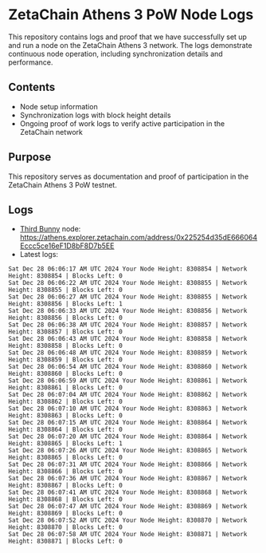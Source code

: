 # ZetaChain Athens 3 PoW Node Logs
This repository contains logs and proof that we have successfully set up and run a node on the ZetaChain Athens 3 network. The logs demonstrate continuous node operation, including synchronization details and performance.

## Contents
- Node setup information
- Synchronization logs with block height details
- Ongoing proof of work logs to verify active participation in the ZetaChain network

## Purpose
This repository serves as documentation and proof of participation in the ZetaChain Athens 3 PoW testnet.

## Logs

- [Third Bunny](https://thirdbunny.xyz/) node: https://athens.explorer.zetachain.com/address/0x225254d35dE666064Eccc5ce16eF1D8bF8D7b5EE
- Latest logs:
```
Sat Dec 28 06:06:17 AM UTC 2024 Your Node Height: 8308854 | Network Height: 8308854 | Blocks Left: 0
Sat Dec 28 06:06:22 AM UTC 2024 Your Node Height: 8308855 | Network Height: 8308855 | Blocks Left: 0
Sat Dec 28 06:06:27 AM UTC 2024 Your Node Height: 8308855 | Network Height: 8308856 | Blocks Left: 1
Sat Dec 28 06:06:33 AM UTC 2024 Your Node Height: 8308856 | Network Height: 8308856 | Blocks Left: 0
Sat Dec 28 06:06:38 AM UTC 2024 Your Node Height: 8308857 | Network Height: 8308857 | Blocks Left: 0
Sat Dec 28 06:06:43 AM UTC 2024 Your Node Height: 8308858 | Network Height: 8308858 | Blocks Left: 0
Sat Dec 28 06:06:48 AM UTC 2024 Your Node Height: 8308859 | Network Height: 8308859 | Blocks Left: 0
Sat Dec 28 06:06:54 AM UTC 2024 Your Node Height: 8308860 | Network Height: 8308860 | Blocks Left: 0
Sat Dec 28 06:06:59 AM UTC 2024 Your Node Height: 8308861 | Network Height: 8308861 | Blocks Left: 0
Sat Dec 28 06:07:04 AM UTC 2024 Your Node Height: 8308862 | Network Height: 8308862 | Blocks Left: 0
Sat Dec 28 06:07:10 AM UTC 2024 Your Node Height: 8308863 | Network Height: 8308863 | Blocks Left: 0
Sat Dec 28 06:07:15 AM UTC 2024 Your Node Height: 8308864 | Network Height: 8308864 | Blocks Left: 0
Sat Dec 28 06:07:20 AM UTC 2024 Your Node Height: 8308864 | Network Height: 8308865 | Blocks Left: 1
Sat Dec 28 06:07:26 AM UTC 2024 Your Node Height: 8308865 | Network Height: 8308865 | Blocks Left: 0
Sat Dec 28 06:07:31 AM UTC 2024 Your Node Height: 8308866 | Network Height: 8308866 | Blocks Left: 0
Sat Dec 28 06:07:36 AM UTC 2024 Your Node Height: 8308867 | Network Height: 8308867 | Blocks Left: 0
Sat Dec 28 06:07:41 AM UTC 2024 Your Node Height: 8308868 | Network Height: 8308868 | Blocks Left: 0
Sat Dec 28 06:07:47 AM UTC 2024 Your Node Height: 8308869 | Network Height: 8308869 | Blocks Left: 0
Sat Dec 28 06:07:52 AM UTC 2024 Your Node Height: 8308870 | Network Height: 8308870 | Blocks Left: 0
Sat Dec 28 06:07:58 AM UTC 2024 Your Node Height: 8308871 | Network Height: 8308871 | Blocks Left: 0
```
